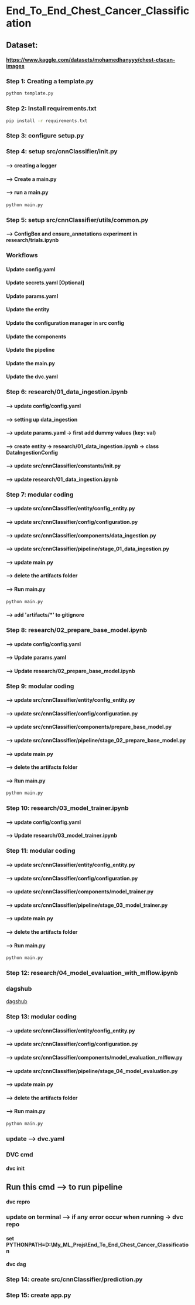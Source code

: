 # End_To_End_Chest_Cancer_Classification

## Dataset:
#### https://www.kaggle.com/datasets/mohamedhanyyy/chest-ctscan-images

### Step 1: Creating a template.py

```bash
python template.py
```

### Step 2: Install requirements.txt

```bash
pip install -r requirements.txt 
```

### Step 3: configure setup.py

### Step 4: setup src/cnnClassifier/__init__.py
#### --> creating a logger
#### --> Create a main.py
#### --> run a main.py

```bash
python main.py
```

### Step 5: setup src/cnnClassifier/utils/common.py
#### --> ConfigBox and ensure_annotations experiment in research/trials.ipynb

### Workflows
#### Update config.yaml
#### Update secrets.yaml [Optional]
#### Update params.yaml
#### Update the entity
#### Update the configuration manager in src config
#### Update the components
#### Update the pipeline
#### Update the main.py
#### Update the dvc.yaml

### Step 6:  research/01_data_ingestion.ipynb
#### --> update config/config.yaml
#### --> setting up data_ingestion
#### --> update params.yaml -> first add dummy values (key: val) 
#### --> create entity -> research/01_data_ingestion.ipynb -> class DataIngestionConfig
#### --> update src/cnnClassifier/constants/__init__.py 
#### --> update research/01_data_ingestion.ipynb 

### Step 7: modular coding
#### --> update src/cnnClassifier/entity/config_entity.py
#### --> update src/cnnClassifier/config/configuration.py
#### --> update src/cnnClassifier/components/data_ingestion.py
#### --> update src/cnnClassifier/pipeline/stage_01_data_ingestion.py
#### --> update main.py
#### --> delete the artifacts folder
#### --> Run main.py
```bash
python main.py
```
#### --> add 'artifacts/*' to gitignore

### Step 8:  research/02_prepare_base_model.ipynb
#### --> update config/config.yaml
#### --> Update params.yaml
#### --> Update research/02_prepare_base_model.ipynb


### Step 9: modular coding
#### --> update src/cnnClassifier/entity/config_entity.py
#### --> update src/cnnClassifier/config/configuration.py
#### --> update src/cnnClassifier/components/prepare_base_model.py
#### --> update src/cnnClassifier/pipeline/stage_02_prepare_base_model.py
#### --> update main.py
#### --> delete the artifacts folder
#### --> Run main.py
```bash
python main.py
```

### Step 10:  research/03_model_trainer.ipynb
#### --> update config/config.yaml
#### --> Update research/03_model_trainer.ipynb


### Step 11: modular coding
#### --> update src/cnnClassifier/entity/config_entity.py
#### --> update src/cnnClassifier/config/configuration.py
#### --> update src/cnnClassifier/components/model_trainer.py
#### --> update src/cnnClassifier/pipeline/stage_03_model_trainer.py
#### --> update main.py
#### --> delete the artifacts folder
#### --> Run main.py
```bash
python main.py
```

### Step 12:  research/04_model_evaluation_with_mlflow.ipynb

###  dagshub
[dagshub](https://dagshub.com/)

### Step 13: modular coding
#### --> update src/cnnClassifier/entity/config_entity.py
#### --> update src/cnnClassifier/config/configuration.py
#### --> update src/cnnClassifier/components/model_evaluation_mlflow.py
#### --> update src/cnnClassifier/pipeline/stage_04_model_evaluation.py
#### --> update main.py
#### --> delete the artifacts folder
#### --> Run main.py
```bash
python main.py
```

### update --> dvc.yaml

### DVC cmd
#### dvc init

## Run this cmd --> to run pipeline

#### dvc repro

### update on terminal --> if any error occur when running -> dvc repo
#### set PYTHONPATH=D:\My_ML_Projs\End_To_End_Chest_Cancer_Classification

#### dvc dag 

### Step 14: create src/cnnClassifier/prediction.py

### Step 15: create app.py